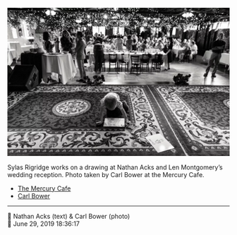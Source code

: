 ![Sylas Rigridge works on a drawing](assets/47ba4ea979b6355cea075c9a0be81723.webp)

Sylas Rigridge works on a drawing at Nathan Acks and Len Montgomery’s wedding reception. Photo taken by Carl Bower at the Mercury Cafe.

* [The Mercury Cafe](http://mercurycafe.com)
* [Carl Bower](https://carlbowerphotos.com)

- - - -

<span aria-hidden="true">👥</span> Nathan Acks (text) & Carl Bower (photo)  
<span aria-hidden="true">📅</span> June 29, 2019 18:36:17
